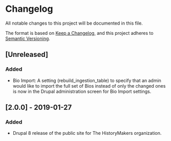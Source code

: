 # Changelog
All notable changes to this project will be documented in this file.

The format is based on [Keep a Changelog](https://keepachangelog.com/en/1.0.0/),
and this project adheres to [Semantic Versioning](https://semver.org/spec/v2.0.0.html).

## [Unreleased]
### Added
- Bio Import: A setting (rebuild_ingestion_table) to specify that an admin would like to import the full set of Bios
  instead of only the changed ones is now in the Drupal administration screen for Bio Import settings.

## [2.0.0] - 2019-01-27
### Added
- Drupal 8 release of the public site for The HistoryMakers organization.